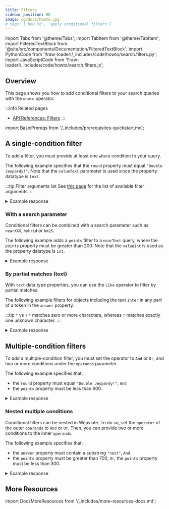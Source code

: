 ```yaml
---
title: Filters
sidebar_position: 80
image: og/docs/howto.jpg
# tags: ['how to', 'apply conditional filters']
---
```


import Tabs from '@theme/Tabs';
import TabItem from '@theme/TabItem';
import FilteredTextBlock from '@site/src/components/Documentation/FilteredTextBlock';
import PythonCode from '!!raw-loader!/_includes/code/howto/search.filters.py';
import JavaScriptCode from '!!raw-loader!/_includes/code/howto/search.filters.js';

## Overview

This page shows you how to add conditional filters to your search queries with the `where` operator.

:::info Related pages
- [API References: Filters](../api/graphql/filters.md)
:::

import BasicPrereqs from '/_includes/prerequisites-quickstart.md';

<BasicPrereqs />

## A single-condition filter

To add a filter, you must provide at least one `where` condition to your query.

The following example specifies that the `round` property must equal `"Double Jeopardy!"`. Note that the `valueText` parameter is used since the property datatype is `text`.

:::tip Filter arguments list
See [this page](../api/graphql/filters.md#filter-structure) for the list of available filter arguments.
:::

<Tabs groupId="languages">
<TabItem value="py" label="Python">
<FilteredTextBlock
  text={PythonCode}
  startMarker="# SingleFilterPython"
  endMarker="# END SingleFilterPython"
  language="python"
/>
</TabItem>
<TabItem value="js" label="JavaScript/TypeScript">
<FilteredTextBlock
  text={JavaScriptCode}
  startMarker="// searchSingleFilter"
  endMarker="// END searchSingleFilter"
  language="js"
/>
</TabItem>
<TabItem value="graphql" label="GraphQL">
<FilteredTextBlock
  text={PythonCode}
  startMarker="# SingleFilterGraphQL"
  endMarker="# END SingleFilterGraphQL"
  language="graphql"
/>
</TabItem>
</Tabs>

<details>
  <summary>Example response</summary>

It should produce a response like the one below:

<FilteredTextBlock
  text={PythonCode}
  startMarker="# Expected SingleFilter results"
  endMarker="# END Expected SingleFilter results"
  language="json"
/>

</details>

### With a search parameter

Conditional filters can be combined with a search parameter such as `nearXXX`, `hybrid` or `bm25`.

The following example adds a `points` filter to a `nearText` query, where the `points` property must be greater than 200. Note that the `valueInt` is used as the property datatype is `int`.

<Tabs groupId="languages">
<TabItem value="py" label="Python">
<FilteredTextBlock
  text={PythonCode}
  startMarker="# SingleFilterNearTextPython"
  endMarker="# END SingleFilterNearTextPython"
  language="python"
/>
</TabItem>
<TabItem value="js" label="JavaScript/TypeScript">
<FilteredTextBlock
  text={JavaScriptCode}
  startMarker="// searchFilterNearText"
  endMarker="// END searchFilterNearText"
  language="js"
/>
</TabItem>
<TabItem value="graphql" label="GraphQL">
<FilteredTextBlock
  text={PythonCode}
  startMarker="# SingleFilterNearTextGraphQL"
  endMarker="# END SingleFilterNearTextGraphQL"
  language="graphql"
/>
</TabItem>
</Tabs>

<details>
  <summary>Example response</summary>

It should produce a response like the one below:

<FilteredTextBlock
  text={PythonCode}
  startMarker="# Expected SingleFilterNearText results"
  endMarker="# END Expected SingleFilterNearText results"
  language="json"
/>

</details>

### By partial matches (text)

With `text` data type properties, you can use the `Like` operator to filter by partial matches.

The following example filters for objects including the text `inter` in any part of a token in the `answer` property.

:::tip `*` vs `?`
`*` matches zero or more characters, whereas `?` matches exactly one unknown character.
:::

<Tabs groupId="languages">
<TabItem value="py" label="Python">
<FilteredTextBlock
  text={PythonCode}
  startMarker="# LikeFilterPython"
  endMarker="# END LikeFilterPython"
  language="python"
/>
</TabItem>
<TabItem value="js" label="JavaScript/TypeScript">
<FilteredTextBlock
  text={JavaScriptCode}
  startMarker="// searchLikeFilter"
  endMarker="// END searchLikeFilter"
  language="js"
/>
</TabItem>
<TabItem value="graphql" label="GraphQL">
<FilteredTextBlock
  text={PythonCode}
  startMarker="# LikeFilterGraphQL"
  endMarker="# END LikeFilterGraphQL"
  language="graphql"
/>
</TabItem>
</Tabs>

<details>
  <summary>Example response</summary>

It should produce a response like the one below:

<FilteredTextBlock
  text={PythonCode}
  startMarker="# Expected LikeFilter results"
  endMarker="# END Expected LikeFilter results"
  language="json"
/>

</details>

## Multiple-condition filters

To add a multiple-condition filter, you must set the operator to `And` or `Or`, and two or more conditions under the `operands` parameter.

The following example specifies that:
- the `round` property must equal `"Double Jeopardy!"`, `And`
- the `points` property must be less than 600.

<Tabs groupId="languages">
<TabItem value="py" label="Python">
<FilteredTextBlock
  text={PythonCode}
  startMarker="# MultipleFiltersAndPython"
  endMarker="# END MultipleFiltersAndPython"
  language="python"
/>
</TabItem>
<TabItem value="js" label="JavaScript/TypeScript">
<FilteredTextBlock
  text={JavaScriptCode}
  startMarker="// searchMultipleFiltersAnd"
  endMarker="// END searchMultipleFiltersAnd"
  language="js"
/>
</TabItem>
<TabItem value="graphql" label="GraphQL">
<FilteredTextBlock
  text={PythonCode}
  startMarker="# MultipleFiltersAndGraphQL"
  endMarker="# END MultipleFiltersAndGraphQL"
  language="graphql"
/>
</TabItem>
</Tabs>

<details>
  <summary>Example response</summary>

It should produce a response like the one below:

<FilteredTextBlock
  text={PythonCode}
  startMarker="# Expected MultipleFiltersAnd results"
  endMarker="# END Expected MultipleFiltersAnd results"
  language="json"
/>

</details>

### Nested multiple conditions

Conditional filters can be nested in Weaviate. To do so, set the `operator` of the outer `operands` to `And` or `Or`. Then, you can provide two or more conditions to the inner `operands`.

The following example specifies that:
- the `answer` property must contain a substring `"nest"`, `And`
- the `points` property must be greater than 700, `Or`, the `points` property must be less than 300.

<Tabs groupId="languages">
<TabItem value="py" label="Python">
<FilteredTextBlock
  text={PythonCode}
  startMarker="# MultipleFiltersNestedPython"
  endMarker="# END MultipleFiltersNestedPython"
  language="python"
/>
</TabItem>
<TabItem value="js" label="JavaScript/TypeScript">
<FilteredTextBlock
  text={JavaScriptCode}
  startMarker="// searchMultipleFiltersNested"
  endMarker="// END searchMultipleFiltersNested"
  language="js"
/>
</TabItem>
<TabItem value="graphql" label="GraphQL">
<FilteredTextBlock
  text={PythonCode}
  startMarker="# MultipleFiltersNestedGraphQL"
  endMarker="# END MultipleFiltersNestedGraphQL"
  language="graphql"
/>
</TabItem>
</Tabs>

<details>
  <summary>Example response</summary>

It should produce a response like the one below:

<FilteredTextBlock
  text={PythonCode}
  startMarker="# Expected MultipleFiltersNested results"
  endMarker="# END Expected MultipleFiltersNested results"
  language="json"
/>

</details>



## More Resources

import DocsMoreResources from '/_includes/more-resources-docs.md';

<DocsMoreResources />